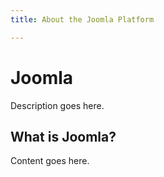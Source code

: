 ```yaml
---
title: About the Joomla Platform

---
```


Joomla
======
Description goes here.


What is Joomla?
--------------
Content goes here.
